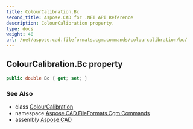 ```yaml
---
title: ColourCalibration.Bc
second_title: Aspose.CAD for .NET API Reference
description: ColourCalibration property. 
type: docs
weight: 40
url: /net/aspose.cad.fileformats.cgm.commands/colourcalibration/bc/
---
```

## ColourCalibration.Bc property

```csharp
public double Bc { get; set; }
```

### See Also

* class [ColourCalibration](../)
* namespace [Aspose.CAD.FileFormats.Cgm.Commands](../../colourcalibration/)
* assembly [Aspose.CAD](../../../)



